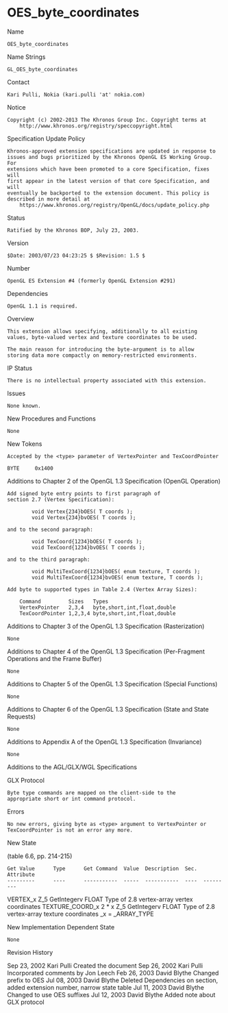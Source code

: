 # OES_byte_coordinates

Name

    OES_byte_coordinates

Name Strings

    GL_OES_byte_coordinates

Contact

    Kari Pulli, Nokia (kari.pulli 'at' nokia.com)

Notice

    Copyright (c) 2002-2013 The Khronos Group Inc. Copyright terms at
        http://www.khronos.org/registry/speccopyright.html

Specification Update Policy

    Khronos-approved extension specifications are updated in response to
    issues and bugs prioritized by the Khronos OpenGL ES Working Group. For
    extensions which have been promoted to a core Specification, fixes will
    first appear in the latest version of that core Specification, and will
    eventually be backported to the extension document. This policy is
    described in more detail at
        https://www.khronos.org/registry/OpenGL/docs/update_policy.php

Status

    Ratified by the Khronos BOP, July 23, 2003.

Version

    $Date: 2003/07/23 04:23:25 $ $Revision: 1.5 $

Number

    OpenGL ES Extension #4 (formerly OpenGL Extension #291)

Dependencies

    OpenGL 1.1 is required.

Overview

    This extension allows specifying, additionally to all existing 
    values, byte-valued vertex and texture coordinates to be used.

    The main reason for introducing the byte-argument is to allow 
    storing data more compactly on memory-restricted environments.

IP Status

    There is no intellectual property associated with this extension.

Issues

    None known.

New Procedures and Functions

    None

New Tokens

    Accepted by the <type> parameter of VertexPointer and TexCoordPointer

    BYTE     0x1400

Additions to Chapter 2 of the OpenGL 1.3 Specification (OpenGL Operation)

    Add signed byte entry points to first paragraph of
    section 2.7 (Vertex Specification):

            void Vertex{234}bOES( T coords );
            void Vertex{234}bvOES( T coords );

    and to the second paragraph:

            void TexCoord{1234}bOES( T coords );
            void TexCoord{1234}bvOES( T coords );

    and to the third paragraph:

            void MultiTexCoord{1234}bOES( enum texture, T coords );
            void MultiTexCoord{1234}bvOES( enum texture, T coords );

    Add byte to supported types in Table 2.4 (Vertex Array Sizes):

        Command         Sizes   Types
        VertexPointer   2,3,4   byte,short,int,float,double
        TexCoordPointer 1,2,3,4 byte,short,int,float,double

Additions to Chapter 3 of the OpenGL 1.3 Specification (Rasterization)

    None

Additions to Chapter 4 of the OpenGL 1.3 Specification (Per-Fragment
Operations and the Frame Buffer)

    None

Additions to Chapter 5 of the OpenGL 1.3 Specification (Special Functions)

    None

Additions to Chapter 6 of the OpenGL 1.3 Specification (State and
State Requests)

    None

Additions to Appendix A of the OpenGL 1.3 Specification (Invariance)

    None

Additions to the AGL/GLX/WGL Specifications

GLX Protocol

    Byte type commands are mapped on the client-side to the
    appropriate short or int command protocol.

Errors

    No new errors, giving byte as <type> argument to VertexPointer or
    TexCoordPointer is not an error any more.

New State

(table 6.6, pp. 214-215)

    Get Value      Type      Get Command  Value  Description  Sec.  Attribute
    ---------      ----      -----------  -----  -----------  ----  ---------
   VERTEX_x        Z_5       GetIntegerv  FLOAT  Type of      2.8  vertex-array
                                                 vertex
                                                 coordinates
   TEXTURE_COORD_x 2 * x Z_5 GetIntegerv  FLOAT  Type of      2.8  vertex-array
                                                 texture
                                                 coordinates
  _x = _ARRAY_TYPE

New Implementation Dependent State

    None

Revision History

Sep 23, 2002    Kari Pulli      Created the document
Sep 26, 2002    Kari Pulli      Incorporated comments by Jon Leech
Feb 26, 2003    David Blythe    Changed prefix to OES
Jul 08, 2003    David Blythe    Deleted Dependencies on section, added
                                extension number, narrow state table
Jul 11, 2003    David Blythe    Changed to use OES suffixes
Jul 12, 2003    David Blythe    Added note about GLX protocol
